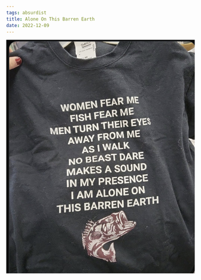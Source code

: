 ```yaml
---
tags: absurdist
title: Alone On This Barren Earth
date: 2022-12-09
---
```


![absurdshirt.png](https://raw.githubusercontent.com/muneer78/muneer78.github.io/master/images/absurdshirt.png)
